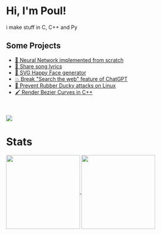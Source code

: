 <h1> Hi, I'm Poul!</h1>
i make stuff in C, C++ and Py

## Some Projects
- [🧠 Neural Network implemented from scratch](https://github.com/PoulDev/NeuralNetwork)
- [🎵 Share song lyrics](https://github.com/PoulDev/Sgrodolix)
- [🙂 SVG Happy Face generator](https://github.com/PoulDev/HappyFaces)
- [💥 Break "Search the web" feature of ChatGPT](https://github.com/PoulDev/Web-LLM-Breaker)
- [🦆 Prevent Rubber Ducky attacks on Linux](https://github.com/PoulDev/AntiRubberDucky)
- [🖌️ Render Bezier Curves in C++](https://github.com/PoulDev/BezierCurves)

<br><br>
<a href="https://www.codewars.com/users/PoulDev"><img src="https://www.codewars.com/users/PoulDev/badges/small"/></a>
<h1>Stats</h1>
<a href="https://github.com/PoulDev?tab=repositories">
  <img height=200 align="center" src="https://github-readme-stats.vercel.app/api/top-langs?username=PoulDev&layout=compact&langs_count=8&card_width=320&hide=html,css,AMPL,batchfile,bash&theme=tokyonight" />
</a>
<a href="https://github.com/PoulDev?tab=repositories">
  <img height=200 align="center" src="https://github-readme-stats.vercel.app/api?username=PoulDev&theme=tokyonight&hide_rank=true" />
</a>
